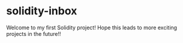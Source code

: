 # solidity-inbox

Welcome to my first Solidity project! Hope this leads to more exciting projects in the future!!